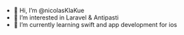 - 👋 Hi, I’m @nicolasKlaKue
- 👀 I’m interested in Laravel & Antipasti
- 🌱 I’m currently learning swift and app development for ios

<!---
nicolasKlaKue/nicolasKlaKue is a ✨ special ✨ repository because its `README.md` (this file) appears on your GitHub profile.
You can click the Preview link to take a look at your changes.
--->
